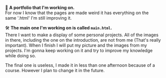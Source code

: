 🚧 **A portfolio that I'm working on.**  
For now I know that the pages are made weird it has everything on the same '.html'
I'm still improving it.

🛠️ **The main one I'm working on is called `main.html`.**  
There I want to make a display of some personal projects.
All of the images in there, including the one on the introduction, are not from me (That's really important).
When I finish I will put my picture and the images from my projects.
I'm gonna keep working on it and try to improve my knowledge while doing so.

The final one is useless, I made it in less than one afternoon because of a course. However I plan to change it in the future.
